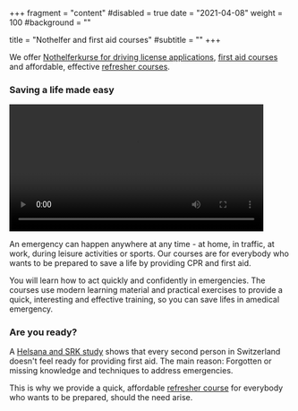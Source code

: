 +++
fragment = "content"
#disabled = true
date = "2021-04-08"
weight = 100
#background = ""

title = "Nothelfer and first aid courses"
#subtitle = ""
+++

We offer [Nothelferkurse for driving license applications](/nothelfercourses), [first aid courses](/kurse/erstehilfe) and affordable, effective [refresher courses](/courses/refresher).

<!--
Darüber hinaus gibt es Freizeitbeschäftigungen mit speziellen Anforderungen (z.B. Klettern oder Tauchen), für die wir [Spezialkurse](/kurse/spezialkurse) anbieten bei denen auf die besonderen Umstände und Techniken eingegangen wird.
-->

### Saving a life made easy

<video controls width="90%">
  <source src="/files/Learn-first-aid-and-cpr.webm" type="video/webm">
  <source src="/files/Learn-first-aid-and-cpr.mp4" type="video/mp4">
  Sorry, your browser does not support embedded videos.
</video>

An emergency can happen anywhere at any time - at home, in traffic, at work, during leisure activities or sports.
Our courses are for everybody who wants to be prepared to save a life by providing CPR and first aid.

You will learn how to act quickly and confidently in emergencies.
The courses use modern learning material and practical exercises to provide a quick, interesting and effective training,
so you can save lifes in amedical emergency.

### Are you ready?

A [Helsana and SRK study](https://www.helsana.ch/de/helsana-gruppe/medien-publikationen/mitteilungen/studie-erste-hilfe.html) shows that every second person in Switzerland doesn't feel ready for providing first aid. The main reason: Forgotten or missing knowledge and techniques to address emergencies.

This is why we provide a quick, affordable [refresher course](/courses/refresher) for everybody who wants to be prepared, should the need arise.
